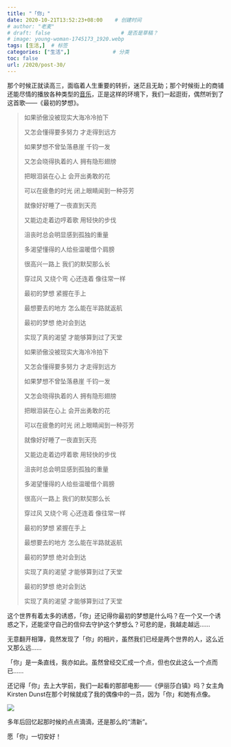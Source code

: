 ```yaml
---
title: "「你」"
date: 2020-10-21T13:52:23+08:00    # 创建时间
# author: "老麦"
# draft: false                       # 是否是草稿？
# image: young-woman-1745173_1920.webp
tags: [生活,]  # 标签
categories: ["生活",]              # 分类
toc: false
url: /2020/post-30/
---
```


那个时候正就读高三，面临着人生重要的转折，迷茫且无助；那个时候街上的商铺还能尽情的播放各种类型的[音乐](音乐.md)，正是这样的环境下，我们一起逛街，偶然听到了这首歌——《最初的梦想》。

> 如果骄傲没被现实大海冷冷拍下
>
> 又怎会懂得要多努力 才走得到远方
>
> 如果梦想不曾坠落悬崖 千钧一发
>
> 又怎会晓得执着的人 拥有隐形翅牓
>
> 把眼泪装在心上 会开出勇敢的花
>
> 可以在疲惫的时光 闭上眼睛闻到一种芬芳
>
> 就像好好睡了一夜直到天亮
>
> 又能边走着边哼着歌 用轻快的步伐
>
> 沮丧时总会明显感到孤独的重量
>
> 多渴望懂得的人给些温暖借个肩膀
>
> 很高兴一路上 我们的默契那么长
>
> 穿过风 又绕个弯 心还连着 像往常一样
>
> 最初的梦想 紧握在手上
>
> 最想要去的地方 怎么能在半路就返航
>
> 最初的梦想 绝对会到达
>
> 实现了真的渴望 才能够算到过了天堂
>
> 
>
> 如果骄傲没被现实大海冷冷拍下
>
> 又怎会懂得要多努力 才走得到远方
>
> 如果梦想不曾坠落悬崖 千钧一发
>
> 又怎会晓得执着的人 拥有隐形翅牓
>
> 把眼泪装在心上 会开出勇敢的花
>
> 可以在疲惫的时光 闭上眼睛闻到一种芬芳
>
> 就像好好睡了一夜直到天亮
>
> 又能边走着边哼着歌 用轻快的步伐
>
> 沮丧时总会明显感到孤独的重量
>
> 多渴望懂得的人给些温暖借个肩膀
>
> 很高兴一路上 我们的默契那么长
>
> 穿过风 又绕个弯 心还连着 像往常一样
>
> 最初的梦想 紧握在手上
>
> 最想要去的地方 怎么能在半路就返航
>
> 最初的梦想 绝对会到达
>
> 实现了真的渴望 才能够算到过了天堂
>
> 最初的梦想 绝对会到达
>
> 实现了真的渴望 才能够算到过了天堂

这个世界有着太多的诱惑，「你」还记得你最初的梦想是什么吗？在一个又一个诱惑之下，还能坚守自己的信仰去守护这个梦想么？可悲的是，我越走越远……

无意翻开相簿，竟然发现了「你」的相片，虽然我们已经是两个世界的人，这么近又那么远……

「你」是一条直线，我亦如此。虽然曾经交汇成一个点，但也仅此这么一个点而已……

还记得「你」去上大学前，我们一起看的那部电影——《伊丽莎白镇》吗？女主角Kirsten Dunst在那个时候就成了我的偶像中的一员，因为「你」和她有点像。

![](https://sdn.qylao.com/laomai/2023/02/27/163fc2ba9486d2-1.webp)

多年后回忆起那时候的点点滴滴，还是那么的“清新”。

愿「你」一切安好！